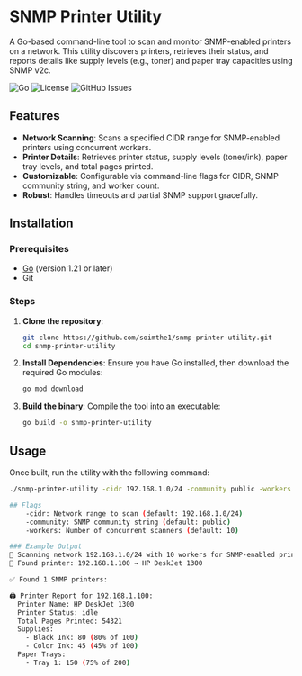 # SNMP Printer Utility

A Go-based command-line tool to scan and monitor SNMP-enabled printers on a network. This utility discovers printers, retrieves their status, and reports details like supply levels (e.g., toner) and paper tray capacities using SNMP v2c.

![Go](https://img.shields.io/badge/Go-1.21-blue.svg)
![License](https://img.shields.io/badge/License-MIT-green.svg)
![GitHub Issues](https://img.shields.io/github/issues/soimthe1/snmp-printer-utility)

## Features

- **Network Scanning**: Scans a specified CIDR range for SNMP-enabled printers using concurrent workers.
- **Printer Details**: Retrieves printer status, supply levels (toner/ink), paper tray levels, and total pages printed.
- **Customizable**: Configurable via command-line flags for CIDR, SNMP community string, and worker count.
- **Robust**: Handles timeouts and partial SNMP support gracefully.

## Installation

### Prerequisites

- [Go](https://golang.org/dl/) (version 1.21 or later)
- Git

### Steps

1. **Clone the repository**:
   ```bash
   git clone https://github.com/soimthe1/snmp-printer-utility.git
   cd snmp-printer-utility
2. **Install Dependencies**: Ensure you have Go installed, then download the required Go modules:
   ```bash
   go mod download
3. **Build the binary**: Compile the tool into an executable:
   ```bash
   go build -o snmp-printer-utility

## Usage
Once built, run the utility with the following command:
```bash
./snmp-printer-utility -cidr 192.168.1.0/24 -community public -workers 10

## Flags
    -cidr: Network range to scan (default: 192.168.1.0/24)
    -community: SNMP community string (default: public)
    -workers: Number of concurrent scanners (default: 10)

### Example Output
🔎 Scanning network 192.168.1.0/24 with 10 workers for SNMP-enabled printers...
🎯 Found printer: 192.168.1.100 → HP DeskJet 1300

✅ Found 1 SNMP printers:

🖨️ Printer Report for 192.168.1.100:
  Printer Name: HP DeskJet 1300
  Printer Status: idle
  Total Pages Printed: 54321
  Supplies:
    - Black Ink: 80 (80% of 100)
    - Color Ink: 45 (45% of 100)
  Paper Trays:
    - Tray 1: 150 (75% of 200)